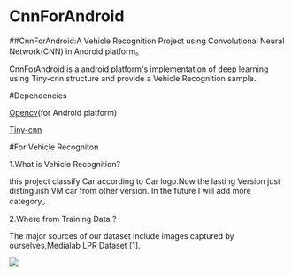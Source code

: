 # CnnForAndroid
##CnnForAndroid:A Vehicle Recognition Project using Convolutional Neural Network(CNN) in Android platform。

CnnForAndroid is a android platform's implementation of deep learning using Tiny-cnn structure and provide a Vehicle Recognition sample.

#Dependencies

[Opencv](http://opencv.org/)(for Android platform)

[Tiny-cnn](https://github.com/nyanp/tiny-cnn#features)

#For Vehicle Recogniton 

1.What is Vehicle Recognition?

 this project classify Car according to Car logo.Now  the lasting Version just distinguish VM car from other version.
 In the future I will add more category。

2.Where from Training Data ?

The major sources of our dataset include images captured by ourselves,Medialab LPR Dataset [1].

![](http://www.baidu.com/img/bdlogo.gif)  
